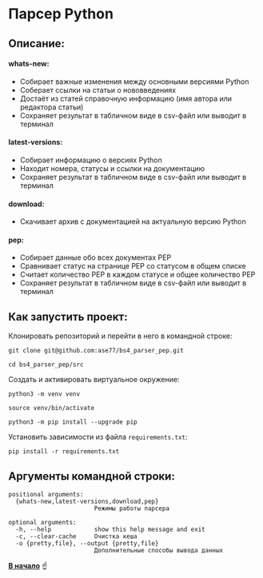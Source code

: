 <a id="anchor"></a>
# Парсер Python
## Описание:
#### whats-new:
  * Собирает важные изменения между основными версиями Python
  * Соберает ссылки на статьи о нововведениях
  * Достаёт из статей справочную информацию (имя автора или редактора статьи)
  * Сохраняет результат в табличном виде в csv-файл или выводит в терминал
#### latest-versions:
  * Собирает информацию о версиях Python
  * Находит номера, статусы и ссылки на документацию
  * Сохраняет результат в табличном виде в csv-файл или выводит в терминал
#### download:
  * Скачивает архив с документацией на актуальную версию Python
#### pep:
  * Собирает данные обо всех документах PEP
  * Сравнивает статус на странице PEP со статусом в общем списке
  * Считает количество PEP в каждом статусе и общее количество PEP
  * Сохраняет результат в табличном виде в csv-файл или выводит в терминал

## Как запустить проект:

Клонировать репозиторий и перейти в него в командной строке:

```
git clone git@github.com:ase77/bs4_parser_pep.git

cd bs4_parser_pep/src
```

Cоздать и активировать виртуальное окружение:

```
python3 -m venv venv

source venv/bin/activate

python3 -m pip install --upgrade pip
```

Установить зависимости из файла `requirements.txt`:

```
pip install -r requirements.txt
```

## Аргументы командной строки:
```
positional arguments:
  {whats-new,latest-versions,download,pep}
                        Режимы работы парсера

optional arguments:
  -h, --help            show this help message and exit
  -c, --clear-cache     Очистка кеша
  -o {pretty,file}, --output {pretty,file}
                        Дополнительные способы вывода данных
```
[__В начало__](#anchor) :point_up:
